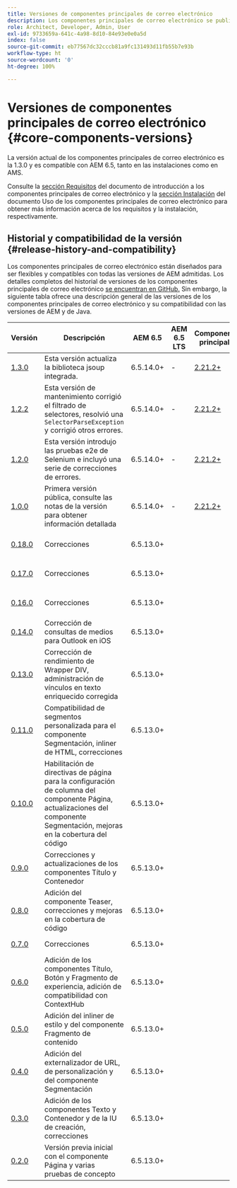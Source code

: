```yaml
---
title: Versiones de componentes principales de correo electrónico
description: Los componentes principales de correo electrónico se publican como versiones.
role: Architect, Developer, Admin, User
exl-id: 9733659a-641c-4a98-8d10-84e93e0e0a5d
index: false
source-git-commit: eb77567dc32cccb81a9fc131493d11fb55b7e93b
workflow-type: ht
source-wordcount: '0'
ht-degree: 100%

---
```



# Versiones de componentes principales de correo electrónico {#core-components-versions}

La versión actual de los componentes principales de correo electrónico es la 1.3.0 y es compatible con AEM 6.5, tanto en las instalaciones como en AMS.

Consulte la [sección Requisitos](/help/email/introduction.md#requirements) del documento de introducción a los componentes principales de correo electrónico y la [sección Instalación](/help/email/using.md#installing-the-email-core-components) del documento Uso de los componentes principales de correo electrónico para obtener más información acerca de los requisitos y la instalación, respectivamente.

## Historial y compatibilidad de la versión {#release-history-and-compatibility}

Los componentes principales de correo electrónico están diseñados para ser flexibles y compatibles con todas las versiones de AEM admitidas. Los detalles completos del historial de versiones de los componentes principales de correo electrónico [se encuentran en GitHub.](https://github.com/adobe/aem-core-email-components/releases) Sin embargo, la siguiente tabla ofrece una descripción general de las versiones de los componentes principales de correo electrónico y su compatibilidad con las versiones de AEM y de Java.

| Versión | Descripción | AEM 6.5 | AEM 6.5 LTS | Componentes principales  | Java | Fecha de la versión |
|---|---|---|---|---|---|---|
| [1.3.0](https://github.com/adobe/aem-core-email-components/releases/tag/core.email.components.reactor-1.3.0) | Esta versión actualiza la biblioteca jsoup integrada. | 6.5.14.0+ | - | [2.21.2+](/help/versions.md) | 8, 11 | 28 de junio de 2024 |
| [1.2.2](https://github.com/adobe/aem-core-email-components/releases/tag/core.email.components.reactor-1.2.2) | Esta versión de mantenimiento corrigió el filtrado de selectores, resolvió una `SelectorParseException` y corrigió otros errores. | 6.5.14.0+ | - | [2.21.2+](/help/versions.md) | 8, 11 | 24 de mayo de 2023 |
| [1.2.0](https://github.com/adobe/aem-core-email-components/releases/tag/core.email.components.reactor-1.2.0) | Esta versión introdujo las pruebas e2e de Selenium e incluyó una serie de correcciones de errores. | 6.5.14.0+ | - | [2.21.2+](/help/versions.md) | 8, 11 | 29 de noviembre de 2022 |
| [1.0.0](https://github.com/adobe/aem-core-email-components/releases/tag/core.email.components.reactor-1.0.0) | Primera versión pública, consulte las notas de la versión para obtener información detallada | 6.5.14.0+ | - | [2.21.2+](/help/versions.md) | 8, 11 | 29 de noviembre de 2022 |
| [0.18.0](https://github.com/adobe/aem-core-email-components/releases/tag/v0.18.0) | Correcciones | 6.5.13.0+ |  |  | 8, 11 | 30 de septiembre de 2022 |
| [0.17.0](https://github.com/adobe/aem-core-email-components/releases/tag/v0.17.0) | Correcciones | 6.5.13.0+ |  |  | 8, 11 | 27 de septiembre de 2022 |
| [0.16.0](https://github.com/adobe/aem-core-email-components/releases/tag/v0.16.0) | Correcciones | 6.5.13.0+ |  |  | 8, 11 | 14 de septiembre de 2022 |
| [0.14.0](https://github.com/adobe/aem-core-email-components/releases/tag/v0.14.0) | Corrección de consultas de medios para Outlook en iOS | 6.5.13.0+ |  |  | 8, 11 | 8 de agosto de 2022 |
| [0.13.0](https://github.com/adobe/aem-core-email-components/releases/tag/v0.13.0) | Corrección de rendimiento de Wrapper DIV, administración de vínculos en texto enriquecido corregida | 6.5.13.0+ |  |  | 8, 11 | 27 de julio de 2022 |
| [0.11.0](https://github.com/adobe/aem-core-email-components/releases/tag/v0.11.0) | Compatibilidad de segmentos personalizada para el componente Segmentación, inliner de HTML, correcciones | 6.5.13.0+ |  |  | 8, 11 | 6 de julio de 2022 |
| [0.10.0](https://github.com/adobe/aem-core-email-components/releases/tag/v0.10.0) | Habilitación de directivas de página para la configuración de columna del componente Página, actualizaciones del componente Segmentación, mejoras en la cobertura del código | 6.5.13.0+ |  |  | 8, 11 | 15 de junio de 2022 |
| [0.9.0](https://github.com/adobe/aem-core-email-components/releases/tag/v0.9.0) | Correcciones y actualizaciones de los componentes Título y Contenedor | 6.5.13.0+ |  |  | 8, 11 | 1 de junio de 2022 |
| [0.8.0](https://github.com/adobe/aem-core-email-components/releases/tag/v0.8.0) | Adición del componente Teaser, correcciones y mejoras en la cobertura de código | 6.5.13.0+ |  |  | 8, 11 | 19 de mayo de 2022 |
| [0.7.0](https://github.com/adobe/aem-core-email-components/releases/tag/v0.7.0) | Correcciones | 6.5.13.0+ |  |  | 8, 11 | 4 de mayo de 2022 |
| [0.6.0](https://github.com/adobe/aem-core-email-components/releases/tag/v0.6.0) | Adición de los componentes Título, Botón y Fragmento de experiencia, adición de compatibilidad con ContextHub | 6.5.13.0+ |  |  | 8, 11 | 20 de abril de 2022 |
| [0.5.0](https://github.com/adobe/aem-core-email-components/releases/tag/v0.5.0) | Adición del inliner de estilo y del componente Fragmento de contenido | 6.5.13.0+ |  |  | 8, 11 | 7 de abril de 2022 |
| [0.4.0](https://github.com/adobe/aem-core-email-components/releases/tag/v0.4.0) | Adición del externalizador de URL, de personalización y del componente Segmentación | 6.5.13.0+ |  |  | 8, 11 | 23 de marzo de 2022 |
| [0.3.0](https://github.com/adobe/aem-core-email-components/releases/tag/v0.3.0) | Adición de los componentes Texto y Contenedor y de la IU de creación, correcciones | 6.5.13.0+ |  |  | 8, 11 | 9 de marzo de 2022 |
| [0.2.0](https://github.com/adobe/aem-core-email-components/releases/tag/v0.2.0) | Versión previa inicial con el componente Página y varias pruebas de concepto | 6.5.13.0+ |  |  | 8, 11 | 24 de febrero de 2022 |
